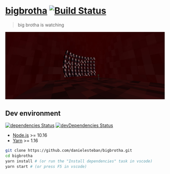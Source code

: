 [bigbrotha](https://bigbrotha.gatunes.com/)
[![Build Status](https://travis-ci.org/danielesteban/bigbrotha.svg?branch=master)](https://travis-ci.org/danielesteban/bigbrotha)
===

> big brotha is watching

[![screenshot](src/screenshot.jpg)](https://bigbrotha.gatunes.com/)

## Dev environment

[![dependencies Status](https://david-dm.org/danielesteban/bigbrotha/status.svg)](https://david-dm.org/danielesteban/bigbrotha)
[![devDependencies Status](https://david-dm.org/danielesteban/bigbrotha/dev-status.svg)](https://david-dm.org/danielesteban/bigbrotha?type=dev)

 * [Node.js](https://nodejs.org/en/download/) >= 10.16
 * [Yarn](https://yarnpkg.com/en/docs/install) >= 1.16

```bash
git clone https://github.com/danielesteban/bigbrotha.git
cd bigbrotha
yarn install # (or run the "Install dependencies" task in vscode)
yarn start # (or press F5 in vscode)
```
